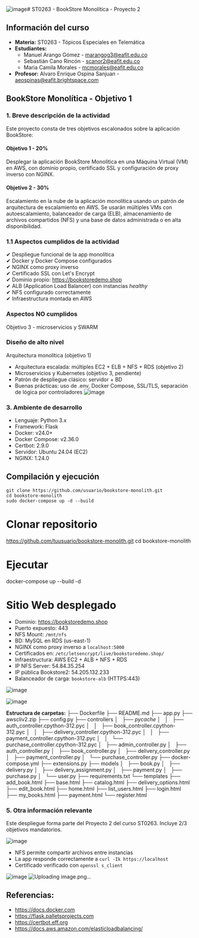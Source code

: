 ![image](https://github.com/user-attachments/assets/8f06b72d-3107-4fa0-a016-57cb7c300f0d)# ST0263 - BookStore Monolítica - Proyecto 2

## Información del curso
- **Materia:** ST0263 - Tópicos Especiales en Telemática
- **Estudiantes:**
  - Manuel Arango Gómez - marangog3@eafit.edu.co
  - Sebastián Cano Rincón - scanor2@eafit.edu.co
  - Maria Camila Morales - mcmorales@eafit.edu.co
- **Profesor:** Alvaro Enrique Ospina Sanjuan - aeospinas@eafit.brightspace.com

## BookStore Monolítica - Objetivo 1
### 1. Breve descripción de la actividad

Este proyecto consta de tres objetivos escalonados sobre la aplicación BookStore:

#### Objetivo 1 - 20%

Desplegar la aplicación BookStore Monolítica en una Máquina Virtual (VM) en AWS, con dominio propio, certificado SSL y configuración de proxy inverso con NGINX.

#### Objetivo 2 - 30%

Escalamiento en la nube de la aplicación monolítica usando un patrón de arquitectura de escalamiento en AWS. Se usarán múltiples VMs con autoescalamiento, balanceador de carga (ELB), almacenamiento de archivos compartidos (NFS) y una base de datos administrada o en alta disponibilidad.


### 1.1 Aspectos cumplidos de la actividad

✔ Despliegue funcional de la app monolítica  
✔ Docker y Docker Compose configurados  
✔ NGINX como proxy inverso  
✔ Certificado SSL con Let's Encrypt  
✔ Dominio propio: https://bookstoredemo.shop  
✔ ALB (Application Load Balancer) con instancias *healthy*  
✔ NFS configurado correctamente  
✔ Infraestructura montada en AWS  

### Aspectos NO cumplidos

Objetivo 3 - microservicios y SWARM

### Diseño de alto nivel

 Arquitectura monolítica (objetivo 1)
- Arquitectura escalada: múltiples EC2 + ELB + NFS + RDS (objetivo 2)
- Microservicios y Kubernetes (objetivo 3, pendiente)
- Patrón de despliegue clásico: servidor + BD
- Buenas prácticas: uso de .env, Docker Compose, SSL/TLS, separación de lógica por controladores
![image](https://github.com/user-attachments/assets/8a1e674e-049b-4f74-8683-f2962db4ab66)


### 3. Ambiente de desarrollo
- Lenguaje: Python 3.x
- Framework: Flask
- Docker: v24.0+
- Docker Compose: v2.36.0
- Certbot: 2.9.0
- Servidor: Ubuntu 24.04 (EC2)
- NGINX: 1.24.0

## Compilación y ejecución

```
git clone https://github.com/usuario/bookstore-monolith.git
cd bookstore-monolith
sudo docker-compose up -d --build
```

# Clonar repositorio
https://github.com/tuusuario/bookstore-monolith.git
cd bookstore-monolith

# Ejecutar
docker-compose up --build -d

# Sitio Web desplegado

- Dominio: https://bookstoredemo.shop
- Puerto expuesto: 443
- NFS Mount: `/mnt/nfs`
- BD: MySQL en RDS (us-east-1)
- NGINX como proxy inverso a `localhost:5000`
- Certificados en: `/etc/letsencrypt/live/bookstoredemo.shop/`
- Infraestructura: AWS EC2 + ALB + NFS + RDS
- IP NFS Server: 54.84.35.254
- IP pública Bookstore2: 54.205.132.233
- Balanceador de carga: `bookstore-alb` (HTTPS:443)

![image](https://github.com/user-attachments/assets/9603591c-db48-4939-b948-dbf70e14c41c)


![image](https://github.com/user-attachments/assets/c8fce644-3ecc-412d-ad68-9c192108fbdf)

**Estructura de carpetas:**
├── Dockerfile
├── README.md
├── app.py
├── awscliv2.zip
├── config.py
├── controllers
│   ├── _pycache_
│   │   ├── auth_controller.cpython-312.pyc
│   │   ├── book_controller.cpython-312.pyc
│   │   ├── delivery_controller.cpython-312.pyc
│   │   ├── payment_controller.cpython-312.pyc
│   │   └── purchase_controller.cpython-312.pyc
│   ├── admin_controller.py
│   ├── auth_controller.py
│   ├── book_controller.py
│   ├── delivery_controller.py
│   ├── payment_controller.py
│   └── purchase_controller.py
├── docker-compose.yml
├── extensions.py
├── models
│   ├── book.py
│   ├── delivery.py
│   ├── delivery_assignment.py
│   ├── payment.py
│   ├── purchase.py
│   └── user.py
├── requirements.txt
└── templates
    ├── add_book.html
    ├── base.html
    ├── catalog.html
    ├── delivery_options.html
    ├── edit_book.html
    ├── home.html
    ├── list_users.html
    ├── login.html
    ├── my_books.html
    ├── payment.html
    └── register.html

### 5. Otra información relevante

Este despliegue forma parte del Proyecto 2 del curso ST0263. Incluye 2/3 objetivos mandatorios.


![image](https://github.com/user-attachments/assets/a83cdafd-3a51-46ac-b7f2-f2202567eae2)

 - NFS permite compartir archivos entre instancias
- La app responde correctamente a `curl -Ik https://localhost`
- Certificado verificado con `openssl s_client`

![image](https://github.com/user-attachments/assets/4d8ff9b5-39c9-45c3-b249-cfd5c4d73f7b)
![Uploading image.png…]()


Referencias:
------------
- https://docs.docker.com
- https://flask.palletsprojects.com
- https://certbot.eff.org
- https://docs.aws.amazon.com/elasticloadbalancing/

